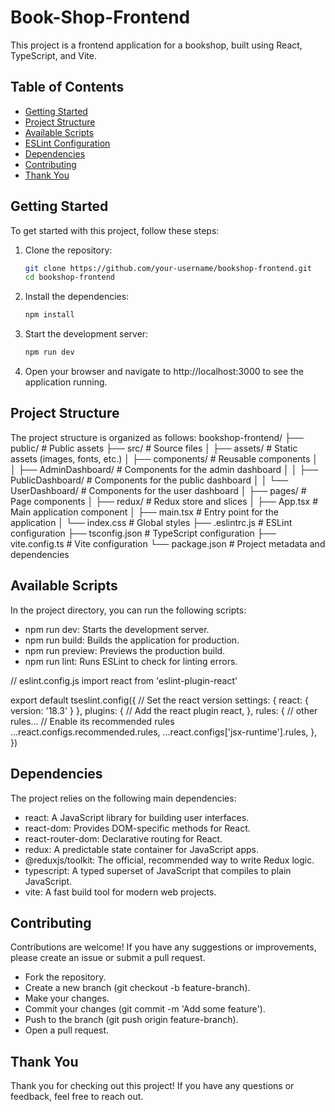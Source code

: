 # Book-Shop-Frontend

This project is a frontend application for a bookshop, built using React, TypeScript, and Vite.

## Table of Contents

- [Getting Started](#getting-started)
- [Project Structure](#project-structure)
- [Available Scripts](#available-scripts)
- [ESLint Configuration](#eslint-configuration)
- [Dependencies](#dependencies)
- [Contributing](#contributing)
- [Thank You](#thank-you)

## Getting Started

To get started with this project, follow these steps:

1. Clone the repository:
   ```sh
   git clone https://github.com/your-username/bookshop-frontend.git
   cd bookshop-frontend
   ```
2. Install the dependencies:
   ```sh
   npm install
   ```
3. Start the development server:
   ```sh
   npm run dev
   ```
4. Open your browser and navigate to http://localhost:3000 to see the application running.


## Project Structure
The project structure is organized as follows:
bookshop-frontend/
├── public/                     # Public assets
├── src/                        # Source files
│   ├── assets/                 # Static assets (images, fonts, etc.)
│   ├── components/             # Reusable components
│   │   ├── AdminDashboard/     # Components for the admin dashboard
│   │   ├── PublicDashboard/    # Components for the public dashboard
│   │   └── UserDashboard/      # Components for the user dashboard
│   ├── pages/                  # Page components
│   ├── redux/                  # Redux store and slices
│   ├── App.tsx                 # Main application component
│   ├── main.tsx                # Entry point for the application
│   └── index.css               # Global styles
├── .eslintrc.js                # ESLint configuration
├── tsconfig.json               # TypeScript configuration
├── vite.config.ts              # Vite configuration
└── package.json                # Project metadata and dependencies

## Available Scripts
In the project directory, you can run the following scripts:

- npm run dev: Starts the development server.
- npm run build: Builds the application for production.
- npm run preview: Previews the production build.
- npm run lint: Runs ESLint to check for linting errors.


// eslint.config.js
import react from 'eslint-plugin-react'

export default tseslint.config({
  // Set the react version
  settings: { react: { version: '18.3' } },
  plugins: {
    // Add the react plugin
    react,
  },
  rules: {
    // other rules...
    // Enable its recommended rules
    ...react.configs.recommended.rules,
    ...react.configs['jsx-runtime'].rules,
  },
})


## Dependencies
The project relies on the following main dependencies:
- react: A JavaScript library for building user interfaces.
- react-dom: Provides DOM-specific methods for React.
- react-router-dom: Declarative routing for React.
- redux: A predictable state container for JavaScript apps.
- @reduxjs/toolkit: The official, recommended way to write Redux logic.
- typescript: A typed superset of JavaScript that compiles to plain JavaScript.
- vite: A fast build tool for modern web projects.

## Contributing
Contributions are welcome! If you have any suggestions or improvements, please create an issue or submit a pull request.
- Fork the repository.
- Create a new branch (git checkout -b feature-branch).
- Make your changes.
- Commit your changes (git commit -m 'Add some feature').
- Push to the branch (git push origin feature-branch).
- Open a pull request.

## Thank You
Thank you for checking out this project! If you have any questions or feedback, feel free to reach out.
